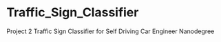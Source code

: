 # Traffic_Sign_Classifier
Project 2 Traffic Sign Classifier for Self Driving Car Engineer Nanodegree

